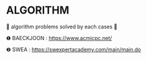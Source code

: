 # ALGORITHM
🌷 algorithm problems solved by each cases 🌷

❶ BAECKJOON : https://www.acmicpc.net/

❷ SWEA : https://swexpertacademy.com/main/main.do
